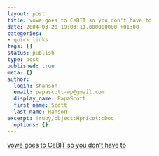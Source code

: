 ```yaml
---
layout: post
title: vowe goes to CeBIT so you don't have to
date: 2004-03-20 19:03:11.000000000 +01:00
categories:
- quick links
tags: []
status: publish
type: post
published: true
meta: {}
author:
  login: shanson
  email: papascott-wp@gmail.com
  display_name: PapaScott
  first_name: Scott
  last_name: Hanson
excerpt: !ruby/object:Hpricot::Doc
  options: {}
---
```

<p><a title="he also graciously attends the parties" href="http://vowe.net/archives/004286.html">vowe goes to CeBIT so you don't have to</a></p>
